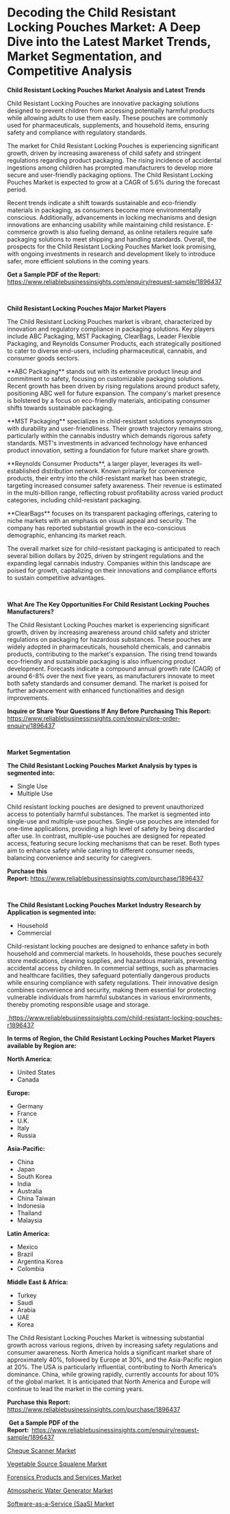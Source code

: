 <p><h1>Decoding the Child Resistant Locking Pouches Market: A Deep Dive into the Latest Market Trends, Market Segmentation, and Competitive Analysis</h1></p><p><strong>Child Resistant Locking Pouches Market Analysis and Latest Trends</strong></p>
<p><p>Child Resistant Locking Pouches are innovative packaging solutions designed to prevent children from accessing potentially harmful products while allowing adults to use them easily. These pouches are commonly used for pharmaceuticals, supplements, and household items, ensuring safety and compliance with regulatory standards.</p><p>The market for Child Resistant Locking Pouches is experiencing significant growth, driven by increasing awareness of child safety and stringent regulations regarding product packaging. The rising incidence of accidental ingestions among children has prompted manufacturers to develop more secure and user-friendly packaging options. The Child Resistant Locking Pouches Market is expected to grow at a CAGR of 5.6% during the forecast period.</p><p>Recent trends indicate a shift towards sustainable and eco-friendly materials in packaging, as consumers become more environmentally conscious. Additionally, advancements in locking mechanisms and design innovations are enhancing usability while maintaining child resistance. E-commerce growth is also fueling demand, as online retailers require safe packaging solutions to meet shipping and handling standards. Overall, the prospects for the Child Resistant Locking Pouches Market look promising, with ongoing investments in research and development likely to introduce safer, more efficient solutions in the coming years.</p></p>
<p><strong>Get a Sample PDF of the Report:&nbsp;</strong> <a href="https://www.reliablebusinessinsights.com/enquiry/request-sample/1896437?utm_campaign=41&utm_medium=2&utm_source=Github&utm_content=ia&utm_term=24102024&utm_id=child-resistant-locking-pouches">https://www.reliablebusinessinsights.com/enquiry/request-sample/1896437</a></p>
<p>&nbsp;</p>
<p><strong>Child Resistant Locking Pouches Major Market Players</strong></p>
<p><p>The Child Resistant Locking Pouches market is vibrant, characterized by innovation and regulatory compliance in packaging solutions. Key players include ABC Packaging, MST Packaging, ClearBags, Leader Flexible Packaging, and Reynolds Consumer Products, each strategically positioned to cater to diverse end-users, including pharmaceutical, cannabis, and consumer goods sectors.</p><p>**ABC Packaging** stands out with its extensive product lineup and commitment to safety, focusing on customizable packaging solutions. Recent growth has been driven by rising regulations around product safety, positioning ABC well for future expansion. The company's market presence is bolstered by a focus on eco-friendly materials, anticipating consumer shifts towards sustainable packaging.</p><p>**MST Packaging** specializes in child-resistant solutions synonymous with durability and user-friendliness. Their growth trajectory remains strong, particularly within the cannabis industry which demands rigorous safety standards. MST's investments in advanced technology have enhanced product innovation, setting a foundation for future market share growth.</p><p>**Reynolds Consumer Products**, a larger player, leverages its well-established distribution network. Known primarily for convenience products, their entry into the child-resistant market has been strategic, targeting increased consumer safety awareness. Their revenue is estimated in the multi-billion range, reflecting robust profitability across varied product categories, including child-resistant packaging.</p><p>**ClearBags** focuses on its transparent packaging offerings, catering to niche markets with an emphasis on visual appeal and security. The company has reported substantial growth in the eco-conscious demographic, enhancing its market reach.</p><p>The overall market size for child-resistant packaging is anticipated to reach several billion dollars by 2025, driven by stringent regulations and the expanding legal cannabis industry. Companies within this landscape are poised for growth, capitalizing on their innovations and compliance efforts to sustain competitive advantages.</p></p>
<p>&nbsp;</p>
<p><strong>What Are The Key Opportunities For Child Resistant Locking Pouches Manufacturers?</strong></p>
<p><p>The Child Resistant Locking Pouches market is experiencing significant growth, driven by increasing awareness around child safety and stricter regulations on packaging for hazardous substances. These pouches are widely adopted in pharmaceuticals, household chemicals, and cannabis products, contributing to the market's expansion. The rising trend towards eco-friendly and sustainable packaging is also influencing product development. Forecasts indicate a compound annual growth rate (CAGR) of around 6-8% over the next five years, as manufacturers innovate to meet both safety standards and consumer demand. The market is poised for further advancement with enhanced functionalities and design improvements.</p></p>
<p><strong>Inquire or Share Your Questions If Any Before Purchasing This Report:</strong> <a href="https://www.reliablebusinessinsights.com/enquiry/pre-order-enquiry/1896437?utm_campaign=41&utm_medium=2&utm_source=Github&utm_content=ia&utm_term=24102024&utm_id=child-resistant-locking-pouches">https://www.reliablebusinessinsights.com/enquiry/pre-order-enquiry/1896437</a></p>
<p>&nbsp;</p>
<p><strong>Market Segmentation</strong></p>
<p><strong>The Child Resistant Locking Pouches Market Analysis by types is segmented into:</strong></p>
<p><ul><li>Single Use</li><li>Multiple Use</li></ul></p>
<p><p>Child resistant locking pouches are designed to prevent unauthorized access to potentially harmful substances. The market is segmented into single-use and multiple-use pouches. Single-use pouches are intended for one-time applications, providing a high level of safety by being discarded after use. In contrast, multiple-use pouches are designed for repeated access, featuring secure locking mechanisms that can be reset. Both types aim to enhance safety while catering to different consumer needs, balancing convenience and security for caregivers.</p></p>
<p><strong>Purchase this Report:&nbsp;</strong><a href="https://www.reliablebusinessinsights.com/purchase/1896437?utm_campaign=41&utm_medium=2&utm_source=Github&utm_content=ia&utm_term=24102024&utm_id=child-resistant-locking-pouches">https://www.reliablebusinessinsights.com/purchase/1896437</a></p>
<p>&nbsp;</p>
<p><strong>The Child Resistant Locking Pouches Market Industry Research by Application is segmented into:</strong></p>
<p><ul><li>Household</li><li>Commercial</li></ul></p>
<p><p>Child-resistant locking pouches are designed to enhance safety in both household and commercial markets. In households, these pouches securely store medications, cleaning supplies, and hazardous materials, preventing accidental access by children. In commercial settings, such as pharmacies and healthcare facilities, they safeguard potentially dangerous products while ensuring compliance with safety regulations. Their innovative design combines convenience and security, making them essential for protecting vulnerable individuals from harmful substances in various environments, thereby promoting responsible usage and storage.</p></p>
<p><a href="https://www.reliablebusinessinsights.com/child-resistant-locking-pouches-r1896437?utm_campaign=41&utm_medium=2&utm_source=Github&utm_content=ia&utm_term=24102024&utm_id=child-resistant-locking-pouches">&nbsp;https://www.reliablebusinessinsights.com/child-resistant-locking-pouches-r1896437</a></p>
<p><strong>In terms of Region, the Child Resistant Locking Pouches Market Players available by Region are:</strong></p>
<p>
    <p> <strong> North America: </strong>
        <ul>
            <li>United States</li>
            <li>Canada</li>
        </ul>
        </p> 
    <p> <strong> Europe: </strong>
        <ul>
            <li>Germany</li>
            <li>France</li>
            <li>U.K.</li>
            <li>Italy</li>
            <li>Russia</li>
        </ul>
        </p> 
    <p> <strong> Asia-Pacific: </strong>
        <ul>
            <li>China</li>
            <li>Japan</li>
            <li>South Korea</li>
            <li>India</li>
            <li>Australia</li>
            <li>China Taiwan</li>
            <li>Indonesia</li>
            <li>Thailand</li>
            <li>Malaysia</li>
        </ul>
        </p> 
    <p> <strong> Latin America: </strong>
        <ul>
            <li>Mexico</li>
            <li>Brazil</li>
            <li>Argentina Korea</li>
            <li>Colombia</li>
        </ul>
        </p> 
    <p> <strong> Middle East & Africa: </strong>
        <ul>
            <li>Turkey</li>
            <li>Saudi</li>
            <li>Arabia</li>
            <li>UAE</li>
            <li>Korea</li>
        </ul>
    </p>
    </p>
<p><p>The Child Resistant Locking Pouches Market is witnessing substantial growth across various regions, driven by increasing safety regulations and consumer awareness. North America holds a significant market share of approximately 40%, followed by Europe at 30%, and the Asia-Pacific region at 20%. The USA is particularly influential, contributing to North America’s dominance. China, while growing rapidly, currently accounts for about 10% of the global market. It is anticipated that North America and Europe will continue to lead the market in the coming years.</p></p>
<p><strong>Purchase this Report: </strong><a href="https://www.reliablebusinessinsights.com/purchase/1896437?utm_campaign=41&utm_medium=2&utm_source=Github&utm_content=ia&utm_term=24102024&utm_id=child-resistant-locking-pouches">https://www.reliablebusinessinsights.com/purchase/1896437</a></p>
<p>&nbsp;<strong>Get a Sample PDF of the Report:&nbsp;&nbsp;</strong><a href="https://www.reliablebusinessinsights.com/enquiry/request-sample/1896437?utm_campaign=41&utm_medium=2&utm_source=Github&utm_content=ia&utm_term=24102024&utm_id=child-resistant-locking-pouches">https://www.reliablebusinessinsights.com/enquiry/request-sample/1896437</a></p>
<p><strong></strong></p>
<p><p><a href="https://issuu.com/reportprime-2/docs/cheque-scanner-market-size-2030.ppt_8042058cd6ed6a?utm_campaign=41&utm_medium=2&utm_source=Github&utm_content=ia&utm_term=24102024&utm_id=child-resistant-locking-pouches">Cheque Scanner Market</a></p><p><a href="https://github.com/WayneGriffin411/Market-Research-Report-List-1/blob/main/vegetable-source-squalene-market.md?utm_campaign=41&utm_medium=2&utm_source=Github&utm_content=ia&utm_term=24102024&utm_id=child-resistant-locking-pouches">Vegetable Source Squalene Market</a></p><p><a href="https://www.linkedin.com/pulse/forensics-products-services-industry-insights-report-analyzing-i9bxc?utm_campaign=41&utm_medium=2&utm_source=Github&utm_content=ia&utm_term=24102024&utm_id=child-resistant-locking-pouches">Forensics Products and Services Market</a></p><p><a href="https://issuu.com/reportprime-2/docs/atmospheric-water-generator-market-_647619cc02c0dd?utm_campaign=41&utm_medium=2&utm_source=Github&utm_content=ia&utm_term=24102024&utm_id=child-resistant-locking-pouches">Atmospheric Water Generator Market</a></p><p><a href="https://github.com/lambertr3e8v/Market-Research-Report-List-1/blob/main/software-as-a-service-saas-market.md?utm_campaign=41&utm_medium=2&utm_source=Github&utm_content=ia&utm_term=24102024&utm_id=child-resistant-locking-pouches">Software-as-a-Service (SaaS) Market</a></p></p>